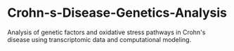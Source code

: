 # Crohn-s-Disease-Genetics-Analysis
Analysis of genetic factors and oxidative stress pathways in Crohn's disease using transcriptomic data and computational modeling.
